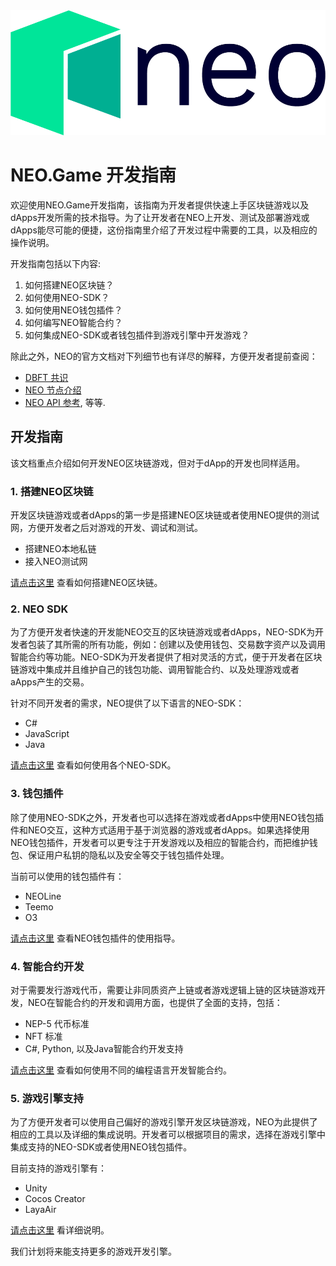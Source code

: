 <div align="center">  
<img src="../images/neo-logo.png" alt="NEO-Tutorial" height="200">
</div>

# NEO.Game 开发指南
欢迎使用NEO.Game开发指南，该指南为开发者提供快速上手区块链游戏以及dApps开发所需的技术指导。为了让开发者在NEO上开发、测试及部署游戏或dApps能尽可能的便捷，这份指南里介绍了开发过程中需要的工具，以及相应的操作说明。

开发指南包括以下内容:
1. 如何搭建NEO区块链？
2. 如何使用NEO-SDK？
3. 如何使用NEO钱包插件？
4. 如何编写NEO智能合约？
5. 如何集成NEO-SDK或者钱包插件到游戏引擎中开发游戏？
 
除此之外，NEO的官方文档对下列细节也有详尽的解释，方便开发者提前查阅：
* [DBFT 共识](https://docs.neo.org/docs/zh-cn/basic/technology/dbft.html)
* [NEO 节点介绍](https://docs.neo.org/docs/zh-cn/node/introduction.html)
* [NEO API 参考](https://docs.neo.org/docs/zh-cn/reference/rpc/latest-version/api.html), 等等.


## 开发指南
该文档重点介绍如何开发NEO区块链游戏，但对于dApp的开发也同样适用。
### **1. 搭建NEO区块链**
开发区块链游戏或者dApps的第一步是搭建NEO区块链或者使用NEO提供的测试网，方便开发者之后对游戏的开发、调试和测试。
* 搭建NEO本地私链
* 接入NEO测试网

[请点击这里](./1.搭建NEO区块链.md) 查看如何搭建NEO区块链。
### **2. NEO SDK**
为了方便开发者快速的开发能NEO交互的区块链游戏或者dApps，NEO-SDK为开发者包装了其所需的所有功能，例如：创建以及使用钱包、交易数字资产以及调用智能合约等功能。NEO-SDK为开发者提供了相对灵活的方式，便于开发者在区块链游戏中集成并且维护自己的钱包功能、调用智能合约、以及处理游戏或者aApps产生的交易。

针对不同开发者的需求，NEO提供了以下语言的NEO-SDK：
* C#
* JavaScript
* Java

[请点击这里](./2.NEO_SDK.md) 查看如何使用各个NEO-SDK。

### **3. 钱包插件**
除了使用NEO-SDK之外，开发者也可以选择在游戏或者dApps中使用NEO钱包插件和NEO交互，这种方式适用于基于浏览器的游戏或者dApps。如果选择使用NEO钱包插件，开发者可以更专注于开发游戏以及相应的智能合约，而把维护钱包、保证用户私钥的隐私以及安全等交于钱包插件处理。

当前可以使用的钱包插件有：
* NEOLine
* Teemo
* O3

[请点击这里](./3.NEO钱包插件.md) 查看NEO钱包插件的使用指导。

### **4. 智能合约开发**
对于需要发行游戏代币，需要让非同质资产上链或者游戏逻辑上链的区块链游戏开发，NEO在智能合约的开发和调用方面，也提供了全面的支持，包括：
* NEP-5 代币标准
* NFT 标准 
* C#, Python, 以及Java智能合约开发支持

[请点击这里](./4.智能合约开发.md) 查看如何使用不同的编程语言开发智能合约。


### **5. 游戏引擎支持**
为了方便开发者可以使用自己偏好的游戏引擎开发区块链游戏，NEO为此提供了相应的工具以及详细的集成说明。开发者可以根据项目的需求，选择在游戏引擎中集成支持的NEO-SDK或者使用NEO钱包插件。

目前支持的游戏引擎有：

* Unity
* Cocos Creator
* LayaAir

[请点击这里](./5.游戏开发引擎支持.md) 看详细说明。

我们计划将来能支持更多的游戏开发引擎。
